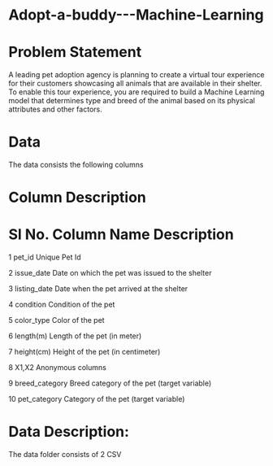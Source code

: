 # Adopt-a-buddy---Machine-Learning

# Problem Statement
A leading pet adoption agency is planning to create a virtual tour experience for their customers showcasing all
animals that are available in their shelter. To enable this tour experience, you are required to build a Machine
Learning model that determines type and breed of the animal based on its physical attributes and other factors.

# Data
The data consists the following columns

# Column Description
# Sl No.   Column Name      Description

1         pet_id        Unique Pet Id

2       issue_date      Date on which the pet was issued to the shelter

3      listing_date     Date when the pet arrived at the shelter

4       condition       Condition of the pet

5       color_type      Color of the pet

6       length(m)       Length of the pet (in meter)

7       height(cm)      Height of the pet (in centimeter)

8       X1,X2           Anonymous columns

9      breed_category   Breed category of the pet (target variable)

10     pet_category      Category of the pet (target variable)




# Data Description:
The data folder consists of 2 CSV 
